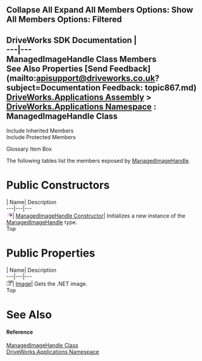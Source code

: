 Collapse All Expand All Members Options: Show All  Members Options: Filtered   
---  
DriveWorks SDK Documentation  |   
---|---  
ManagedImageHandle Class Members   
See Also Properties [Send Feedback](mailto:apisupport@driveworks.co.uk?subject=Documentation Feedback: topic867.md)  
[DriveWorks.Applications Assembly](topic13.md) > [DriveWorks.Applications Namespace](topic16.md) : ManagedImageHandle Class  
---  
  
Include Inherited Members    
Include Protected Members  


Glossary Item Box

The following tables list the members exposed by [ManagedImageHandle](topic867.md).

# Public Constructors

| Name| Description  
---|---|---  
![Public Constructor](dotnetimages/publicConstructor.gif)| [ManagedImageHandle Constructor](topic873.md)| Initializes a new instance of the [ManagedImageHandle](topic867.md) type.   
Top

# Public Properties

| Name| Description  
---|---|---  
![Public Property](dotnetimages/publicProperty.gif)| [Image](topic874.md)| Gets the .NET image.   
Top

# See Also

#### Reference

[ManagedImageHandle Class](topic867.md)   
[DriveWorks.Applications Namespace](topic16.md)



